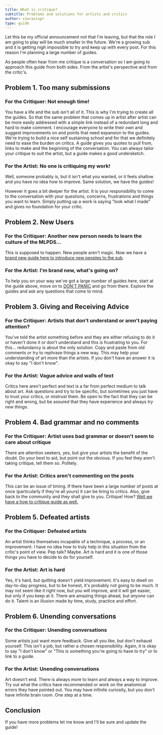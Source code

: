 ```yaml
---
title: What is critique?
subtitle: Problems and solutions for artists and critics
author: viwrastupr
type: guide
---
```

Let this be my official announcement not that I'm leaving, but that the role I am going to play will be much smaller in the future. We're a growing sub and it is getting nigh impossible to try and keep up with every post. For this reason I'm planning a large number of guides.

As people often hear from me critique is a conversation so I am going to approach this guide from both sides. From the artist's perspective and from the critic's.


## Problem 1. Too many submissions

### For the Critiquer: Not enough time!

You have a life and the sub isn't all of it. This is why I'm trying to create all the guides. So that the same problem that comes up in artist after artist can be more easily addressed with a simple link instead of a redundant long and hard to make comment. <Ponymote mote="ajhappy" text="and we need more critics in general."/> I encourage everyone to write their own and suggest improvements on and points that need expansion to the guides. We're trying to build a nice self sustaining school and for that we definitely need to ease the burden on critics. A guide gives you quotes to pull from, links to make and the beginning of the conversation. You can always tailor your critique to suit the artist, but a guide makes a good undersketch.

### For the Artist: No one is critiquing my work!

Well, someone probably is, but it isn't what you wanted, or it feels shallow and you have no idea how to improve. Same solution, we have the guides!

However it goes a bit deeper for the artist. It is your responsibility to come to the conversation with your questions, concerns, frustrations and things you want to learn. Simply putting up a work is saying "look what I made" and gives no foundation for your critic.


## Problem 2. New Users

### For the Critiquer: Another new person needs to learn the culture of the MLPDS...

This is supposed to happen. New people aren't magic. <Ponymote mote="twismile" text="We need more magic in the sub."/> Now we have a [brand new guide here to introduce new peoples to the sub](http://www.reddit.com/r/MLPdrawingschool/comments/r84ig/sub_etiquette_the_first_stop_guide/).

### For the Artist: I'm brand new, what's going on?

To help you on your way we've got a large number of guides here, start at the guide above, move on to [DON'T PANIC](http://www.reddit.com/r/MLPdrawingschool/comments/nxdpy/dont_panic_a_drawing_guide_from_beginner_to/) and go from there. Explore the guides and ask any questions that come to mind.


## Problem 3. Giving and Receiving Advice

### For the Critiquer: Artists that don't understand or aren't paying attention?

You've told the artist something before and they are either refusing to do it or haven't done it or don't understand and this is frustrating to you. For this... redundancy is about the only solution. Copy and paste from old comments or try to rephrase things a new way. This may help your understanding of art more than the artists. If you don't have an answer it is okay to say "I don't know".

### For the Artist: Vague advice and walls of text

Critics here aren't perfect and text is a far from perfect medium to talk about art. Ask questions and try to be specific, but sometimes you just have to trust your critics, or mistrust them. Be open to the fact that they can be right and wrong, but be assured that they have experience and always _try new things_.


## Problem 4. Bad grammar and no comments

### For the Critiquer: Artist uses bad grammar or doesn't seem to care about critique

There are attention seekers, yes, but give your artists the benefit of the doubt. Do your best to aid, but point out the obvious. If you feel they aren't taking critique, tell them so. Politely.

### For the Artist: Critics aren't commenting on the posts

This can be an issue of timing. If there have been a large number of posts at once (particularly if they're all yours) it can be tiring to critics. Also, give back to the community and they shall give to you. Critique! How? [Well we have a how to critique guide as well.](http://www.reddit.com/r/MLPdrawingschool/comments/p93po/how_to_critique_for_critics_and_artists_alike/)


## Problem 5. Defeated artists

### For the Critiquer: Defeated artists

An artist thinks themselves incapable of a technique, a process, or an improvement. I have no idea how to truly help in this situation from the critic's point of view. Pep talk? Maybe. Art is hard and it is one of those things you have to decide to do for yourself.

### For the Artist: Art is hard

Yes, it's hard, but quitting doesn't yield improvement. It's easy to dwell on day-to-day progress, but to be honest, it's probably not going to be much. It may not seem like it right now, but you will improve, and it will get easier, but only if you keep at it. There are amazing things ahead, but _anyone_ can do it. Talent is an illusion made by time, study, practice and effort.


## Problem 6. Unending conversations

### For the Critiquer: Unending conversations

Some artists just want more feedback. Give all you like, but don't exhaust yourself. This isn't a job, but rather a chosen responsibility. Again, it is okay to say "I don't know" or "This is something you're going to have to try" or to link to a guide.

### For the Artist: Unending conversations

Art doesn't end. There is always more to learn and always a way to improve. Try out what the critics have recommended or work on the anatomical errors they have pointed out. You may have infinite curiosity, but you don't have infinite brain room. One step at a time.


## Conclusion

If you have more problems let me know and I'll be sure and update the guide!
<Ponymote mote="twiquery" text="This didn't really turn out how I intended it... darn."/>
<Ponymote mote="twistare" text="Now I have another critique guide to make."/>